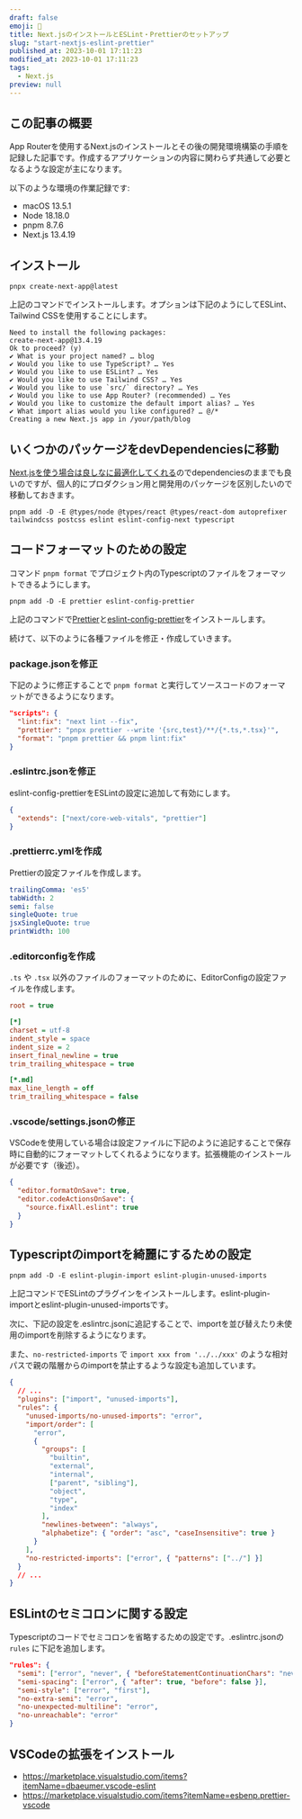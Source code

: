 ```yaml
---
draft: false
emoji: 📖
title: Next.jsのインストールとESLint・Prettierのセットアップ
slug: "start-nextjs-eslint-prettier"
published_at: 2023-10-01 17:11:23
modified_at: 2023-10-01 17:11:23
tags:
  - Next.js
preview: null
---
```


## この記事の概要

App Routerを使用するNext.jsのインストールとその後の開発環境構築の手順を記録した記事です。作成するアプリケーションの内容に関わらず共通して必要となるような設定が主になります。

以下のような環境の作業記録です:

- macOS 13.5.1
- Node 18.18.0
- pnpm 8.7.6
- Next.js 13.4.19

## インストール

```shell
pnpx create-next-app@latest
```

上記のコマンドでインストールします。オプションは下記のようにしてESLint、Tailwind CSSを使用することにします。

```
Need to install the following packages:
create-next-app@13.4.19
Ok to proceed? (y) 
✔ What is your project named? … blog
✔ Would you like to use TypeScript? … Yes
✔ Would you like to use ESLint? … Yes
✔ Would you like to use Tailwind CSS? … Yes
✔ Would you like to use `src/` directory? … Yes
✔ Would you like to use App Router? (recommended) … Yes
✔ Would you like to customize the default import alias? … Yes
✔ What import alias would you like configured? … @/*
Creating a new Next.js app in /your/path/blog
```

## いくつかのパッケージをdevDependenciesに移動

[Next.jsを使う場合は良しなに最適化してくれる](https://stackoverflow.com/questions/74371000/next-js-13-devdependencies)のでdependenciesのままでも良いのですが、個人的にプロダクション用と開発用のパッケージを区別したいので移動しておきます。

```shell
pnpm add -D -E @types/node @types/react @types/react-dom autoprefixer tailwindcss postcss eslint eslint-config-next typescript
```

## コードフォーマットのための設定

コマンド `pnpm format` でプロジェクト内のTypescriptのファイルをフォーマットできるようにします。

```shell
pnpm add -D -E prettier eslint-config-prettier
```

上記のコマンドで[Prettier](https://prettier.io/)と[eslint-config-prettier](https://github.com/prettier/eslint-config-prettier)をインストールします。

続けて、以下のように各種ファイルを修正・作成していきます。

### package.jsonを修正

下記のように修正することで `pnpm format` と実行してソースコードのフォーマットができるようになります。

```json
"scripts": {
  "lint:fix": "next lint --fix",
  "prettier": "pnpx prettier --write '{src,test}/**/{*.ts,*.tsx}'",
  "format": "pnpm prettier && pnpm lint:fix"
}
```

### .eslintrc.jsonを修正

eslint-config-prettierをESLintの設定に追加して有効にします。

```json
{
  "extends": ["next/core-web-vitals", "prettier"]
}
```

### .prettierrc.ymlを作成

Prettierの設定ファイルを作成します。

```yaml
trailingComma: 'es5'
tabWidth: 2
semi: false
singleQuote: true
jsxSingleQuote: true
printWidth: 100
```

### .editorconfigを作成

`.ts` や `.tsx` 以外のファイルのフォーマットのために、EditorConfigの設定ファイルを作成します。

```ini
root = true

[*]
charset = utf-8
indent_style = space
indent_size = 2
insert_final_newline = true
trim_trailing_whitespace = true

[*.md]
max_line_length = off
trim_trailing_whitespace = false
```

### .vscode/settings.jsonの修正

VSCodeを使用している場合は設定ファイルに下記のように追記することで保存時に自動的にフォーマットしてくれるようになります。拡張機能のインストールが必要です（後述）。

```json
{
  "editor.formatOnSave": true,
  "editor.codeActionsOnSave": {
    "source.fixAll.eslint": true
  }
}
```

## Typescriptのimportを綺麗にするための設定

```shell
pnpm add -D -E eslint-plugin-import eslint-plugin-unused-imports
```

上記コマンドでESLintのプラグインをインストールします。eslint-plugin-importとeslint-plugin-unused-importsです。

次に、下記の設定を.eslintrc.jsonに追記することで、importを並び替えたり未使用のimportを削除するようになります。

また、`no-restricted-imports` で `import xxx from '../../xxx'` のような相対パスで親の階層からのimportを禁止するような設定も追加しています。

```json
{
  // ...
  "plugins": ["import", "unused-imports"],
  "rules": {
    "unused-imports/no-unused-imports": "error",
    "import/order": [
      "error",
      {
        "groups": [
          "builtin",
          "external",
          "internal",
          ["parent", "sibling"],
          "object",
          "type",
          "index"
        ],
        "newlines-between": "always",
        "alphabetize": { "order": "asc", "caseInsensitive": true }
      }
    ],
    "no-restricted-imports": ["error", { "patterns": ["../"] }]
  }
  // ...
}
```

## ESLintのセミコロンに関する設定

Typescriptのコードでセミコロンを省略するための設定です。.eslintrc.jsonの `rules` に下記を追加します。

```json
"rules": {
  "semi": ["error", "never", { "beforeStatementContinuationChars": "never" }],
  "semi-spacing": ["error", { "after": true, "before": false }],
  "semi-style": ["error", "first"],
  "no-extra-semi": "error",
  "no-unexpected-multiline": "error",
  "no-unreachable": "error"
}
```

## VSCodeの拡張をインストール

- https://marketplace.visualstudio.com/items?itemName=dbaeumer.vscode-eslint
- https://marketplace.visualstudio.com/items?itemName=esbenp.prettier-vscode